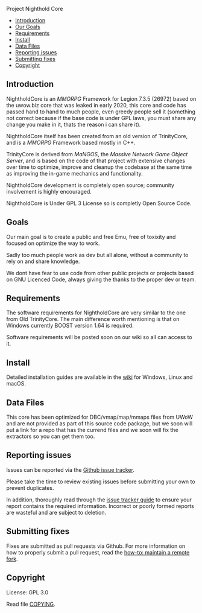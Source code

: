 Project Nighthold Core

* [Introduction](#introduction)
* [Our Goals](#Goals)
* [Requirements](#requirements)
* [Install](#install)
* [Data Files](#data-files)
* [Reporting issues](#reporting-issues)
* [Submitting fixes](#submitting-fixes)
* [Copyright](#copyright)

## Introduction

NightholdCore is an *MMORPG* Framework for Legion 7.3.5 (26972) based on the uwow.biz core that was leaked in early 2020,
this core and code has passed hand to hand to much people, even greedy people sell it (something not correct because if
the base code is under GPL laws, you must share any change you make in it, thats the reason i can share it).

NightholdCore itself has been created from an old version of TrinityCore, and is a *MMORPG* Framework based mostly in C++.

TrinityCore is derived from *MaNGOS*, the *Massive Network Game Object Server*, and is
based on the code of that project with extensive changes over time to optimize,
improve and cleanup the codebase at the same time as improving the in-game
mechanics and functionality.

NightholdCore development is completely open source; community involvement is highly encouraged.

NightholdCore is Under GPL 3 License so is completly Open Source Code.

## Goals

Our main goal is to create a public and free Emu, free of toxixity and focused on optimize the way to work.

Sadly too much people work as dev but all alone, without a community to rely on and share knowledge.

We dont have fear to use code from other public projects or projects based on GNU Licenced Code,
always giving the thanks to the proper dev or team.


## Requirements

The software requirements for NightholdCore are very similar to the one from Old TrinityCore.
The main difference worth mentioning is that on Windows currently BOOST version 1.64 is required.

Software requirements will be posted soon on our wiki so all can access to it.


## Install

Detailed installation guides are available in the [wiki](https://www.trinitycore.info/display/tc/Installation+Guide) for
Windows, Linux and macOS.


## Data Files

This core has been optimized for DBC/vmap/map/mmaps files from UWoW and are not provided as part of this source code package, but we soon will
put a link for a repo that has the currend files and we soon will fix the extractors so you can get them too.


## Reporting issues

Issues can be reported via the [Github issue tracker](https://github.com/ProjectNighthold/NightholdCore/issues).

Please take the time to review existing issues before submitting your own to
prevent duplicates.

In addition, thoroughly read through the [issue tracker guide](https://) to ensure
your report contains the required information. Incorrect or poorly formed
reports are wasteful and are subject to deletion.


## Submitting fixes

Fixes are submitted as pull requests via Github. For more information on how to
properly submit a pull request, read the [how-to: maintain a remote fork](https://).


## Copyright

License: GPL 3.0

Read file [COPYING](COPYING).